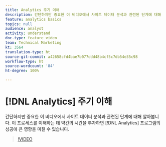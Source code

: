 ```yaml
---
title: Analytics 주기 이해
description: 간단하지만 중요한 이 비디오에서 사이트 데이터 분석과 관련된 단계에 대해 알아봅니다. 이 프로세스를 이해하는 데 약간의 시간을 투자하면 Analytics 프로그램의 성공에 큰 영향을 미칠 수 있습니다.
feature: analytics basics
topics: null
audience: analyst
activity: understand
doc-type: feature video
team: Technical Marketing
kt: 3564
translation-type: ht
source-git-commit: a42658cfd4bae7b077ddd48b4cf5c7db54e35c98
workflow-type: ht
source-wordcount: '84'
ht-degree: 100%

---
```



# [!DNL Analytics] 주기 이해

간단하지만 중요한 이 비디오에서 사이트 데이터 분석과 관련된 단계에 대해 알아봅니다. 이 프로세스를 이해하는 데 약간의 시간을 투자하면 [!DNL Analytics] 프로그램의 성공에 큰 영향을 미칠 수 있습니다.

>[!VIDEO](https://video.tv.adobe.com/v/28950/?quality=12)
